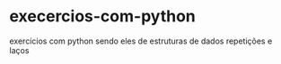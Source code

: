 # execercios-com-python
exercícios com python sendo eles de estruturas de dados  repetições e laços 

